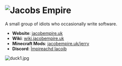 # ![Jacobs Empire](https://jacobempire.uk/images/Jacobs-Empire.png)

A small group of idiots who occasionally write software.

* **Website**: [jacobempire.uk](https://jacobempire.uk/home/)
* **Wiki**: [wiki.jacobempire.uk](https://wiki.jacobempire.uk)
* **Minecraft Mods**: [jacobempire.uk/jerry](https://jacobempire.uk/jerry/)
* **Discord**: [Ìmpireachd Iacoib](https://jacobempire.uk/discord)

![duck1.jpg](https://dev.jacobempire.uk/image/duck1.jpg)
<!--

**Here are some ideas to get you started:**

🙋‍♀️ A short introduction - what is your organization all about?
🌈 Contribution guidelines - how can the community get involved?
👩‍💻 Useful resources - where can the community find your docs? Is there anything else the community should know?
🍿 Fun facts - what does your team eat for breakfast?
🧙 Remember, you can do mighty things with the power of [Markdown](https://docs.github.com/github/writing-on-github/getting-started-with-writing-and-formatting-on-github/basic-writing-and-formatting-syntax)
-->
